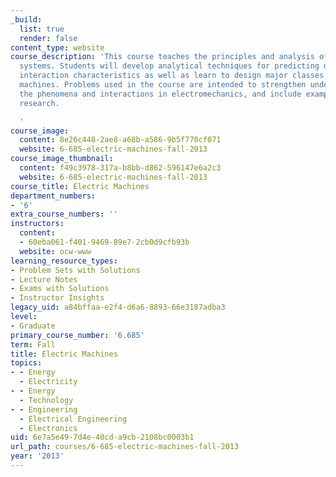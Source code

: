 ```yaml
---
_build:
  list: true
  render: false
content_type: website
course_description: 'This course teaches the principles and analysis of electromechanical
  systems. Students will develop analytical techniques for predicting device and system
  interaction characteristics as well as learn to design major classes of electric
  machines. Problems used in the course are intended to strengthen understanding of
  the phenomena and interactions in electromechanics, and include examples from current
  research.

  '
course_image:
  content: 8e26c448-2ae8-a68b-a586-9b5f770cf071
  website: 6-685-electric-machines-fall-2013
course_image_thumbnail:
  content: f49c3978-317a-b8bb-d862-596147e6a2c3
  website: 6-685-electric-machines-fall-2013
course_title: Electric Machines
department_numbers:
- '6'
extra_course_numbers: ''
instructors:
  content:
  - 60eba061-f401-9469-89e7-2cb0d9cfb93b
  website: ocw-www
learning_resource_types:
- Problem Sets with Solutions
- Lecture Notes
- Exams with Solutions
- Instructor Insights
legacy_uid: a84bffaa-e2f4-d6a6-8893-66e3187adba3
level:
- Graduate
primary_course_number: '6.685'
term: Fall
title: Electric Machines
topics:
- - Energy
  - Electricity
- - Energy
  - Technology
- - Engineering
  - Electrical Engineering
  - Electronics
uid: 6e7a5e49-7d4e-40cd-a9cb-2108bc0003b1
url_path: courses/6-685-electric-machines-fall-2013
year: '2013'
---
```

